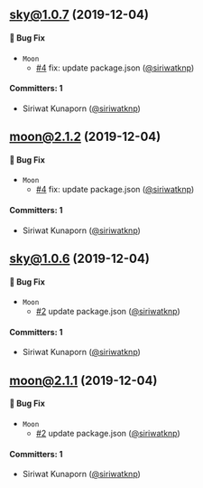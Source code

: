 
## sky@1.0.7 (2019-12-04)

#### :bug: Bug Fix
* `Moon`
  * [#4](https://github.com/siriwatknp/learn-lerna/pull/4) fix: update package.json ([@siriwatknp](https://github.com/siriwatknp))

#### Committers: 1
- Siriwat Kunaporn ([@siriwatknp](https://github.com/siriwatknp))


## moon@2.1.2 (2019-12-04)

#### :bug: Bug Fix
* `Moon`
  * [#4](https://github.com/siriwatknp/learn-lerna/pull/4) fix: update package.json ([@siriwatknp](https://github.com/siriwatknp))

#### Committers: 1
- Siriwat Kunaporn ([@siriwatknp](https://github.com/siriwatknp))


## sky@1.0.6 (2019-12-04)

#### :bug: Bug Fix
* `Moon`
  * [#2](https://github.com/siriwatknp/learn-lerna/pull/2) update package.json ([@siriwatknp](https://github.com/siriwatknp))

#### Committers: 1
- Siriwat Kunaporn ([@siriwatknp](https://github.com/siriwatknp))


## moon@2.1.1 (2019-12-04)

#### :bug: Bug Fix
* `Moon`
  * [#2](https://github.com/siriwatknp/learn-lerna/pull/2) update package.json ([@siriwatknp](https://github.com/siriwatknp))

#### Committers: 1
- Siriwat Kunaporn ([@siriwatknp](https://github.com/siriwatknp))
